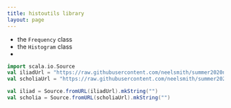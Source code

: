 ```yaml
---
title: histoutils library
layout: page
---
```



- the `Frequency` class
- the `Histogram` class
-


```scala mdoc
import scala.io.Source
val iliadUrl = "https://raw.githubusercontent.com/neelsmith/summer2020nbs/master/data/iliad-dipl.txt"
val scholiaUrl = "https://raw.githubusercontent.com/neelsmith/summer2020nbs/master/data/scholia-dipl.txt"

val iliad = Source.fromURL(iliadUrl).mkString("")
val scholia = Source.fromURL(scholiaUrl).mkString("")
```

